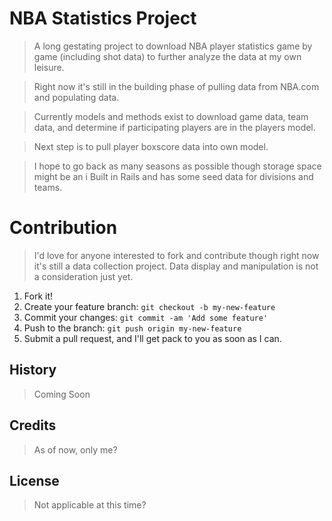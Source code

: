 # NBA Statistics Project

>A long gestating project to download NBA player statistics game by game (including shot data) to further analyze the data at my own leisure.  

>Right now it's still in the building phase of pulling data from NBA.com and populating data.

>Currently models and methods exist to download game data, team data, and determine if participating players are in the players model.

>Next step is to pull player boxscore data into own model.

>I hope to go back as many seasons as possible though storage space might be an i
>Built in Rails and has some seed data for divisions and teams.

# Contribution

>I'd love for anyone interested to fork and contribute though right now it's still a data collection project.  Data display and manipulation is not a consideration just yet.

1. Fork it!
2. Create your feature branch: `git checkout -b my-new-feature`
3. Commit your changes: `git commit -am 'Add some feature'`
4. Push to the branch: `git push origin my-new-feature`
5. Submit a pull request, and I'll get pack to you as soon as I can.

## History 

>Coming Soon

## Credits

>As of now, only me?

## License

>Not applicable at this time?

